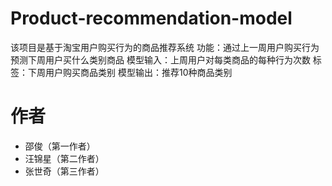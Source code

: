 # Product-recommendation-model
该项目是基于淘宝用户购买行为的商品推荐系统
功能：通过上一周用户购买行为预测下周用户买什么类别商品
模型输入：上周用户对每类商品的每种行为次数  标签：下周用户购买商品类别
模型输出：推荐10种商品类别
# 作者
- 邵俊（第一作者）
- 汪锦星（第二作者）
- 张世奇（第三作者）

